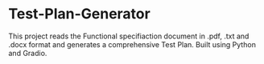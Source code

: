 # Test-Plan-Generator
This project reads the Functional specifiaction document in .pdf, .txt and .docx format and generates a comprehensive Test Plan. Built using Python and Gradio.
